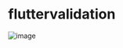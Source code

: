 
# fluttervalidation

![image](https://user-images.githubusercontent.com/33745675/110900348-9f28ed00-82d0-11eb-8f2e-4406559fe37e.png)
